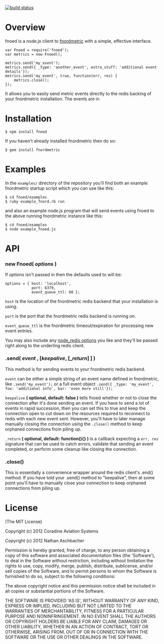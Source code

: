 [![build status](https://secure.travis-ci.org/Coradine/fnoed.png)](http://travis-ci.org/Coradine/fnoed)
# Overview

fnoed is a node.js client to [fnordmetric](https://github.com/paulasmuth/fnordmetric/) with a simple, effective interface. 

    var Fnoed = require('fnoed');
    var metrics = new Fnoed();
    
    metrics.send('my_event');
    metrics.send({ _type: 'another_event', extra_stuff: 'additional event details'});
    metrics.send('my_event', true, function(err, res) {
        metrics.close();
    });

It allows you to easily send metric events directly to the redis backing of your fnordmetric installation.  The events are in

# Installation

    $ npm install fnoed

If you haven't already installed fnordmetric then do so:

    $ gem install fnordmetric

# Examples

In the `examples/` directory of the repository you'll find both an example fnordmetric startup script which you can use like this:

    $ cd fnoed/examples
    $ ruby example_fnord.rb run

and also an example node.js program that will send events using fnoed to the above running fnordmetric instance like this:

    $ cd fnoed/examples
    $ node example_fnoed.js

# API

### new Fnoed( _options_ )

If _options_ isn't passed in then the defaults used to will be:

    options = { host: 'localhost',
                port: 6379,
                event_queue_ttl: 60 };

`host` is the location of the fnordmetric redis backend that your installation is using.

`port` is the port that the fnordmetric redis backend is running on.

`event_queue_ttl` is the fnordmetric timeout/expiration for processing new event entries.

You may also include any [node_redis options](https://github.com/mranney/node_redis/#rediscreateclientport-host-options) you like and they'll be passed right along to the underling redis client. 

### .send( _event_ , [_keepalive_, [__return_] ] )

This method is for sending events to your fnordmetric redis backend.

`event` can be either a simple string of an event name defined in fnordmetric, like `.send('my_event');` or a full event object `.send({ _type: 'my_event', foo: 'additional info', bar: 'even more still'});`

`keepalive` **( optional, default: false )** tells fnoed whether or not to close the connection after it's done sending an event.  If you have to send a lot of events in rapid succession, then you can set this to true and keep the connection open to cut down on the resources required to reconnect to redis with each new event sent.  However, you'll have to later manage manually closing the connection using the `.close()` method to keep orphaned connections from piling up.

`_return` **( optional, default: function(){} )** is a callback expecting a `err, res` signature that can be used to catch errors, validate that sending an event completed, or perform some cleanup like closing the connection.

### .close()

This is essentially a convenience wrapper around the redis client's .end() method.  If you have told your .send() method to "keepalive", then at some point you'll have to manually close your connection to keep orphaned connections from piling up.



# License

(The MIT License)

Copyright (c) 2012 Coradine Aviation Systems

Copyright (c) 2012 Nathan Aschbacher

Permission is hereby granted, free of charge, to any person obtaining a copy of
this software and associated documentation files (the 'Software'), to deal in
the Software without restriction, including without limitation the rights to
use, copy, modify, merge, publish, distribute, sublicense, and/or sell copies of
the Software, and to permit persons to whom the Software is furnished to do so,
subject to the following conditions:

The above copyright notice and this permission notice shall be included in all
copies or substantial portions of the Software.

THE SOFTWARE IS PROVIDED 'AS IS', WITHOUT WARRANTY OF ANY KIND, EXPRESS OR
IMPLIED, INCLUDING BUT NOT LIMITED TO THE WARRANTIES OF MERCHANTABILITY, FITNESS
FOR A PARTICULAR PURPOSE AND NONINFRINGEMENT. IN NO EVENT SHALL THE AUTHORS OR
COPYRIGHT HOLDERS BE LIABLE FOR ANY CLAIM, DAMAGES OR OTHER LIABILITY, WHETHER
IN AN ACTION OF CONTRACT, TORT OR OTHERWISE, ARISING FROM, OUT OF OR IN
CONNECTION WITH THE SOFTWARE OR THE USE OR OTHER DEALINGS IN THE SOFTWARE.
